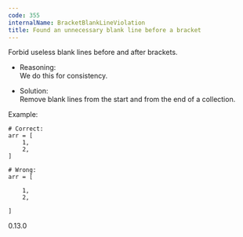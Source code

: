 ```yaml
---
code: 355
internalName: BracketBlankLineViolation
title: Found an unnecessary blank line before a bracket
---
```


Forbid useless blank lines before and after brackets.

  - Reasoning:  
    We do this for consistency.

  - Solution:  
    Remove blank lines from the start and from the end of a collection.

Example:

    # Correct:
    arr = [
        1,
        2,
    ]
    
    # Wrong:
    arr = [
    
        1,
        2,
    
    ]

<div class="versionadded">

0.13.0

</div>